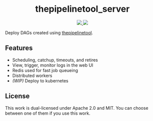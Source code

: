 <h1 align=center>thepipelinetool_server</h1>
<!-- <h4 align="center"></h4> -->

<div align="center">
  <a href="https://crates.io/crates/thepipelinetool" target="_blank">
    <img src="https://img.shields.io/crates/v/thepipelinetool" />
  </a>
  <a href="https://github.com/thepipelinetool/thepipelinetool/actions/workflows/examples.yml" target="_blank">
    <img src="https://github.com/thepipelinetool/thepipelinetool/actions/workflows/examples.yml/badge.svg" />
  </a>
</div>

Deploy DAGs created using [thepipelinetool](https://github.com/thepipelinetool/thepipelinetool). 


## Features
- Scheduling, catchup, timeouts, and retires
- View, trigger, monitor logs in the web UI
- Redis used for fast job queueing
- Distributed workers
- *(WIP)* Deploy to kubernetes


## License
This work is dual-licensed under Apache 2.0 and MIT.
You can choose between one of them if you use this work.
